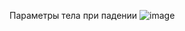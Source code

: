 Параметры тела при падении
![image](https://github.com/PhantomMZero/TestTask-1/assets/103202873/143d04d8-80aa-4e95-aeee-31bea7798564)

